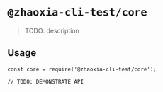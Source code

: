 # `@zhaoxia-cli-test/core`

> TODO: description

## Usage

```
const core = require('@zhaoxia-cli-test/core');

// TODO: DEMONSTRATE API
```
